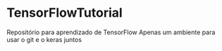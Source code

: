 # TensorFlowTutorial
Repositório para aprendizado de TensorFlow 
Apenas um ambiente para usar o git e o keras juntos
